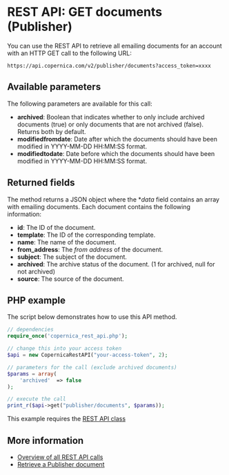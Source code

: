 # REST API: GET documents (Publisher)

You can use the REST API to retrieve all emailing documents for an account 
with an HTTP GET call to the following URL:

`https://api.copernica.com/v2/publisher/documents?access_token=xxxx`

## Available parameters

The following parameters are available for this call:

* **archived**: Boolean that indicates whether to only include archived documents (true) 
or only documents that are not archived (false). Returns both by default.
* **modifiedfromdate**: Date after which the documents should have been modified in YYYY-MM-DD HH:MM:SS format.
* **modifiedtodate**: Date before which the documents should have been modified in YYYY-MM-DD HH:MM:SS format.

## Returned fields

The method returns a JSON object where the **data* field contains an array 
with emailing documents. Each document contains the following information:

* **id**: The ID of the document.    
* **template**: The ID of the corresponding template.
* **name**: The name of the document.
* **from_address**: The *from address* of the document.
* **subject**: The subject of the document.
* **archived**: The archive status of the document. (1 for archived, null for not archived)
* **source**: The source of the document.

## PHP example

The script below demonstrates how to use this API method.

```php
// dependencies
require_once('copernica_rest_api.php');

// change this into your access token
$api = new CopernicaRestAPI("your-access-token", 2);

// parameters for the call (exclude archived documents)
$params = array(
    'archived'  => false
);

// execute the call
print_r($api->get("publisher/documents", $params));
```

This example requires the [REST API class](./rest-php)

## More information

* [Overview of all REST API calls](./rest-api)
* [Retrieve a Publisher document](./rest-get-publisher-document)
